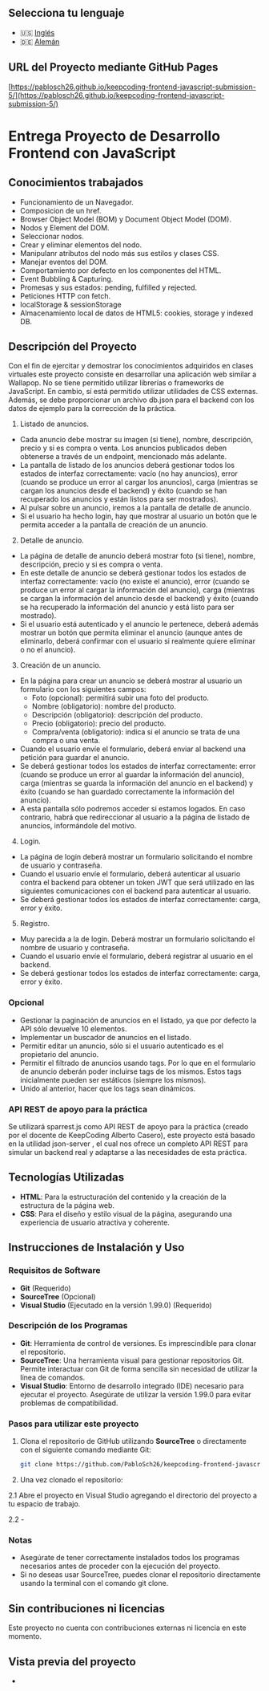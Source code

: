 ## Selecciona tu lenguaje

- 🇺🇸 [Inglés](README.md)
- 🇩🇪 [Alemán](README.de.md)

## URL del Proyecto mediante GitHub Pages
[https://pablosch26.github.io/keepcoding-frontend-javascript-submission-5/](https://pablosch26.github.io/keepcoding-frontend-javascript-submission-5/)

# Entrega Proyecto de Desarrollo Frontend con JavaScript
## Conocimientos trabajados
- Funcionamiento de un Navegador.
- Composicion de un href.
- Browser Object Model (BOM) y Document Object Model (DOM).
- Nodos y Element del DOM.
- Seleccionar nodos.
- Crear y eliminar elementos del nodo.
- Manipulanr atributos del nodo más sus estilos y clases CSS.
- Manejar eventos del DOM.
- Comportamiento por defecto en los componentes del HTML.
- Event Bubbling & Capturing.
- Promesas y sus estados: pending, fulfilled y rejected.
- Peticiones HTTP con fetch.
- localStorage & sessionStorage
- Almacenamiento local de datos de HTML5: cookies, storage y indexed DB.

## Descripción del Proyecto
Con el fin de ejercitar y demostrar los conocimientos adquiridos en clases virtuales este proyecto consiste en desarrollar una aplicación web similar a Wallapop. No se tiene permitido utilizar librerías o frameworks de JavaScript. En cambio, sí está permitido utilizar utilidades de CSS externas.
Además, se debe proporcionar un archivo db.json para el backend con los datos de ejemplo para la corrección de la práctica.

1. Listado de anuncios.
- Cada anuncio debe mostrar su imagen (si tiene), nombre, descripción, precio y si es
compra o venta. Los anuncios publicados deben obtenerse a través de un endpoint,
mencionado más adelante.
- La pantalla de listado de los anuncios deberá gestionar todos los estados de
interfaz correctamente: vacío (no hay anuncios), error (cuando se produce un error al cargar
los anuncios), carga (mientras se cargan los anuncios desde el backend) y éxito
(cuando se han recuperado los anuncios y están listos para ser mostrados).
- Al pulsar sobre un anuncio, iremos a la pantalla de detalle de anuncio.
- Si el usuario ha hecho login, hay que mostrar al usuario un botón que le permita
acceder a la pantalla de creación de un anuncio.

2. Detalle de anuncio.
- La página de detalle de anuncio deberá mostrar foto (si tiene), nombre, descripción,
precio y si es compra o venta.
- En este detalle de anuncio se deberá gestionar todos los estados de interfaz
correctamente: vacío (no existe el anuncio), error (cuando se produce un error al
cargar la información del anuncio), carga (mientras se cargan la información del
anuncio desde el backend) y éxito (cuando se ha recuperado la información del
anuncio y está listo para ser mostrado).
- Si el usuario está autenticado y el anuncio le pertenece, deberá además mostrar un
botón que permita eliminar el anuncio (aunque antes de eliminarlo, deberá confirmar
con el usuario si realmente quiere eliminar o no el anuncio).

3. Creación de un anuncio.

- En la página para crear un anuncio se deberá mostrar al usuario un formulario con los siguientes campos:
    - Foto (opcional): permitirá subir una foto del producto.
    - Nombre (obligatorio): nombre del producto.
    - Descripción (obligatorio): descripción del producto.
    - Precio (obligatorio): precio del producto.
    - Compra/venta (obligatorio): indica si el anuncio se trata de una compra o una
    venta.
- Cuando el usuario envíe el formulario, deberá enviar al backend una petición para
guardar el anuncio.
- Se deberá gestionar todos los estados de interfaz correctamente: error (cuando se
produce un error al guardar la información del anuncio), carga (mientras se guarda la
información del anuncio en el backend) y éxito (cuando se han guardado
correctamente la información del anuncio).
- A esta pantalla sólo podremos acceder si estamos logados. En caso contrario,
habrá que redireccionar al usuario a la página de listado de anuncios, informándole
del motivo.

4. Login.

- La página de login deberá mostrar un formulario solicitando el nombre de usuario y
contraseña.
- Cuando el usuario envíe el formulario, deberá autenticar al usuario contra el
backend para obtener un token JWT que será utilizado en las siguientes
comunicaciones con el backend para autenticar al usuario.
- Se deberá gestionar todos los estados de interfaz correctamente: carga, error y
éxito.

5. Registro.

- Muy parecida a la de login. Deberá mostrar un formulario solicitando el nombre de
usuario y contraseña.
- Cuando el usuario envíe el formulario, deberá registrar al usuario en el backend.
- Se deberá gestionar todos los estados de interfaz correctamente: carga, error y
éxito.

### Opcional
- Gestionar la paginación de anuncios en el listado, ya que por defecto la API
sólo devuelve 10 elementos.
- Implementar un buscador de anuncios en el listado.
- Permitir editar un anuncio, sólo si el usuario autenticado es el propietario del
anuncio.
- Permitir el filtrado de anuncios usando tags. Por lo que en el formulario de anuncio
deberán poder incluirse tags de los mismos. Estos tags inicialmente pueden ser
estáticos (siempre los mismos).
- Unido al anterior, hacer que los tags sean dinámicos.


### API REST de apoyo para la práctica
Se utilizará sparrest.js como API REST de apoyo para la práctica (creado por el docente de KeepCoding Alberto Casero), este proyecto está basado en la utilidad json-server , el cual nos ofrece un completo API REST para simular un backend real y adaptarse a las necesidades de esta práctica.

## Tecnologías Utilizadas

- **HTML**: Para la estructuración del contenido y la creación de la estructura de la página web.
- **CSS**: Para el diseño y estilo visual de la página, asegurando una experiencia de usuario atractiva y coherente.

## Instrucciones de Instalación y Uso

### Requisitos de Software

- **Git** (Requerido)
- **SourceTree** (Opcional)
- **Visual Studio** (Ejecutado en la versión 1.99.0) (Requerido)

### Descripción de los Programas

- **Git**: Herramienta de control de versiones. Es imprescindible para clonar el repositorio.
- **SourceTree**: Una herramienta visual para gestionar repositorios Git. Permite interactuar con Git de forma sencilla sin necesidad de utilizar la línea de comandos.
- **Visual Studio**: Entorno de desarrollo integrado (IDE) necesario para ejecutar el proyecto. Asegúrate de utilizar la versión 1.99.0 para evitar problemas de compatibilidad.

### Pasos para utilizar este proyecto

1. Clona el repositorio de GitHub utilizando **SourceTree** o directamente con el siguiente comando mediante Git:

   ```bash
   git clone https://github.com/PabloSch26/keepcoding-frontend-javascript-submission-5.git

2. Una vez clonado el repositorio:

2.1 Abre el proyecto en Visual Studio agregando el directorio del proyecto a tu espacio de trabajo.

2.2 -

### Notas

- Asegúrate de tener correctamente instalados todos los programas necesarios antes de proceder con la ejecución del proyecto.
- Si no deseas usar SourceTree, puedes clonar el repositorio directamente usando la terminal con el comando git clone.

## Sin contribuciones ni licencias

Este proyecto no cuenta con contribuciones externas ni licencia en este momento.

## Vista previa del proyecto

-